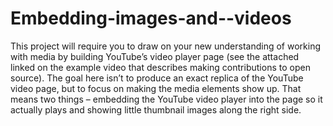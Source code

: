 # Embedding-images-and--videos
This project will require you to draw on your new understanding of working with media by building YouTube’s video player page (see the attached linked on the example video that describes making contributions to open source).  The goal here isn’t to produce an exact replica of the YouTube video page, but to focus on making the media elements show up. That means two things – embedding the YouTube video player into the page so it actually plays and showing little thumbnail images along the right side.
